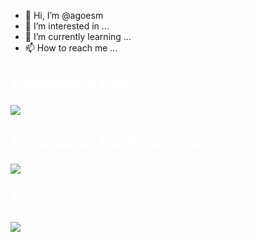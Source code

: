 - 👋 Hi, I’m @agoesm
- 👀 I’m interested in ...
- 🌱 I’m currently learning ...
- 📫 How to reach me ...

<h2 align="left" style="color:white;">Development Tools</h2>

###

<div align="left">
    <img src="https://skillicons.dev/icons?i=vscode,androidstudio,figma,github,gitlab,git&theme=dark" />
</div>

<h2 align="left" style="color:white;">Programming and Markup Languages</h2>

###

<div align="left">
    <img src="https://skillicons.dev/icons?i=js,dart,html,css&theme=dark" />
</div>

<h2 align="left" style="color:white;">Frameworks and Libraries</h2>

###

<div align="left">
    <img src="https://skillicons.dev/icons?i=react,flutter,redux,jest,firebase&theme=dark" />
</div>

